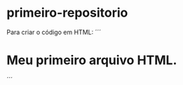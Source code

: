 # primeiro-repositorio

Para criar o código em HTML:
´´´
<html>
<h1>Meu primeiro arquivo HTML.</h1>
</html>
´´´
